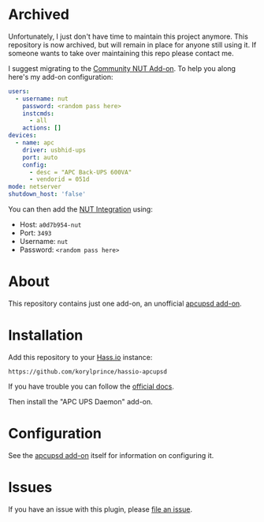 # Archived

Unfortunately, I just don't have time to maintain this project anymore. This repository is now archived, but will remain in place for anyone still using it. If someone wants to take over maintaining this repo please contact me.

I suggest migrating to the [Community NUT Add-on](https://github.com/hassio-addons/addon-nut). To help you along here's my add-on configuration:

```yaml
users:
  - username: nut
    password: <random pass here>
    instcmds:
      - all
    actions: []
devices:
  - name: apc
    driver: usbhid-ups
    port: auto
    config:
      - desc = "APC Back-UPS 600VA"
      - vendorid = 051d
mode: netserver
shutdown_host: 'false'
```

You can then add the [NUT Integration](https://www.home-assistant.io/integrations/nut/) using:

* Host: `a0d7b954-nut`
* Port: `3493`
* Username: `nut`
* Password: `<random pass here>`

# About

This repository contains just one add-on, an unofficial [apcupsd add-on](https://github.com/korylprince/hassio-apcupsd/tree/master/apcupsd).

# Installation

Add this repository to your [Hass.io](https://home-assistant.io/hassio/) instance:

`https://github.com/korylprince/hassio-apcupsd`

If you have trouble you can follow the [official docs](https://home-assistant.io/hassio/installing_third_party_addons/).

Then install the "APC UPS Daemon" add-on.

# Configuration

See the [apcupsd add-on](https://github.com/korylprince/hassio-apcupsd/tree/master/apcupsd) itself for information on configuring it.

# Issues

If you have an issue with this plugin, please [file an issue](https://github.com/korylprince/hassio-apcupsd/issues).
